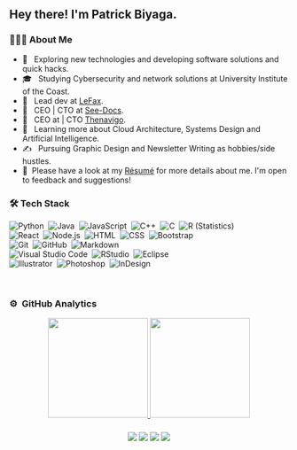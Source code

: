 <h2> Hey there! I'm Patrick Biyaga.</h2>

<h3> 👨🏻‍💻 About Me </h3>

- 🤔 &nbsp; Exploring new technologies and developing software solutions and quick hacks.
- 🎓 &nbsp; Studying Cybersecurity and network solutions at University Institute of the Coast.
- 💼 &nbsp; Lead dev at [LeFax](https://lefax.cm/).
- 💼 &nbsp; CEO | CTO at [See-Docs](http://see-docs.com/).
- 💼 &nbsp; CEO at | CTO [Thenavigo](http://thenavigo.com/).
- 🌱 &nbsp; Learning more about Cloud Architecture, Systems Design and Artificial Intelligence.
- ✍️ &nbsp; Pursuing Graphic Design and Newsletter Writing as hobbies/side hustles.
- 📄 &nbsp;Please have a look at my [Résumé](https://about.me/biyaga) for more details about me. I'm open to feedback and suggestions!

<h3>🛠 Tech Stack</h3>

![Python](https://img.shields.io/badge/-Python-333333?style=flat&logo=python)&nbsp;
![Java](https://img.shields.io/badge/-Java-333333?style=flat&logo=Java&logoColor=FFA518)&nbsp;
![JavaScript](https://img.shields.io/badge/-JavaScript-333333?style=flat&logo=javascript)&nbsp;
![C++](https://img.shields.io/badge/-C++-333333?style=flat&logo=C%2B%2B&logoColor=00599C)&nbsp;
![C](https://img.shields.io/badge/-C-333333?style=flat&logo=C&logoColor=A8B9CC)&nbsp;
![R (Statistics)](https://img.shields.io/badge/-R-333333?style=flat&logo=R&logoColor=276DC3)\
![React](https://img.shields.io/badge/-React-333333?style=flat&logo=react)&nbsp;
![Node.js](https://img.shields.io/badge/-Node.js-333333?style=flat&logo=node.js)&nbsp;
![HTML](https://img.shields.io/badge/-HTML-333333?style=flat&logo=HTML5)&nbsp;
![CSS](https://img.shields.io/badge/-CSS-333333?style=flat&logo=CSS3&logoColor=1572B6)&nbsp;
![Bootstrap](https://img.shields.io/badge/-Bootstrap-333333?style=flat&logo=bootstrap&logoColor=563D7C)\
![Git](https://img.shields.io/badge/-Git-333333?style=flat&logo=git)&nbsp;
![GitHub](https://img.shields.io/badge/-GitHub-333333?style=flat&logo=github)&nbsp;
![Markdown](https://img.shields.io/badge/-Markdown-333333?style=flat&logo=markdown)\
![Visual Studio Code](https://img.shields.io/badge/-Visual%20Studio%20Code-333333?style=flat&logo=visual-studio-code&logoColor=007ACC)&nbsp;
![RStudio](https://img.shields.io/badge/-RStudio-333333?style=flat&logo=rstudio)&nbsp;
![Eclipse](https://img.shields.io/badge/-Eclipse-333333?style=flat&logo=eclipse-ide&logoColor=2C2255)\
![Illustrator](https://img.shields.io/badge/-Illustrator-333333?style=flat&logo=adobe-illustrator)&nbsp;
![Photoshop](https://img.shields.io/badge/-Photoshop-333333?style=flat&logo=adobe-photoshop)&nbsp;
![InDesign](https://img.shields.io/badge/-InDesign-333333?style=flat&logo=adobe-indesign)

<br/>

### ⚙️ &nbsp;GitHub Analytics

<p align="center">
<a href="https://github.com/AVS1508">
  <img height="180em" src="https://github-readme-stats-eight-theta.vercel.app/api?username=patbi&show_icons=true&theme=react&include_all_commits=true&count_private=true "/>
  <img height="180em" src="https://github-readme-stats-eight-theta.vercel.app/api/top-langs/?username=patbi&layout=compact&langs_count=8&hide=java,r&theme=react "/>
</a>
</p>


<h3   ⭐️ ### 🤝🏻 &nbsp;Connect with Me </h3>

<p align="center">
<a href="https://linkedin.com/in/patrickbiyaga"><img src="https://img.shields.io/badge/-patrickbiyaga%20Singh-0077B5?style=flat-square&logo=Linkedin&logoColor=white"/></a>
<a href="mailto:biyagapatrick@gmail.com"><img src="https://img.shields.io/badge/-biyagapatrick@gmail.com-D14836?style=flat-square&logo=Gmail&logoColor=white"/></a>
<a href="https://instagram.com/biyagapatrick"><img src="https://img.shields.io/badge/-@biyagapatrick-E4405F?style=flat-square&logo=Instagram&logoColor=white"/></a>
<a href="https://facebook.com/biyagapatrick"><img src="https://img.shields.io/badge/-@biyagapatrick-1877F2?style=flat-square&logo=Facebook&logoColor=white"/></a>
</p>
